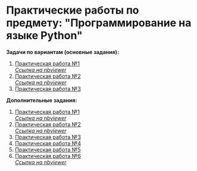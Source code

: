 # Практические работы по предмету: "Программирование на языке Python"

**Задачи по вариантам (основные задания):**

1. [Практическая работа №1](https://github.com/nikolaevaxenov/PythonCourse/blob/master/По%20вариантам/Практическая%20работа%20№1/)  
   [_Ссылка на nbviewer_](https://github.com/nikolaevaxenov/PythonCourse/blob/master/По%20вариантам/Практическая%20работа%20№1/ПР1_Вар21_Николаев-Аксенов_ИКБО-20-19.ipynb)
2. [Практическая работа №2](https://github.com/nikolaevaxenov/PythonCourse/blob/master/По%20вариантам/Практическая%20работа%20№2/)  
   [_Ссылка на nbviewer_](https://github.com/nikolaevaxenov/PythonCourse/blob/master/По%20вариантам/Практическая%20работа%20№2/ПР2_Вар21_Николаев-Аксенов_ИКБО-20-19.ipynb)
3. [Практическая работа №3](https://github.com/nikolaevaxenov/PythonCourse/blob/master/По%20вариантам/Практическая%20работа%20№3/)

**Дополнительные задания:**

1. [Практическая работа №1](<https://github.com/nikolaevaxenov/PythonCourse/blob/master/Без%20варианта%20(Доп.%20задания)/Практическая%20работа%20№1%20(доп.%20задание)/>)  
   [_Ссылка на nbviewer_](<https://github.com/nikolaevaxenov/PythonCourse/blob/master/Без%20варианта%20(Доп.%20задания)/Практическая%20работа%20№1%20(доп.%20задание)/ПР1.ipynb>)
2. [Практическая работа №2](<https://github.com/nikolaevaxenov/PythonCourse/blob/master/Без%20варианта%20(Доп.%20задания)/Практическая%20работа%20№2%20(доп.%20задание)/>)  
   [_Ссылка на nbviewer_](<https://github.com/nikolaevaxenov/PythonCourse/blob/master/Без%20варианта%20(Доп.%20задания)/Практическая%20работа%20№2%20(доп.%20задание)/ПР2.ipynb>)
3. [Практическая работа №3](<https://github.com/nikolaevaxenov/PythonCourse/blob/master/Без%20варианта%20(Доп.%20задания)/Практическая%20работа%20№3%20(доп.%20задание)/>)
4. [Практическая работа №4](<https://github.com/nikolaevaxenov/PythonCourse/blob/master/Без%20варианта%20(Доп.%20задания)/Практическая%20работа%20№4%20(доп.%20задание)/>)
5. [Практическая работа №5](<https://github.com/nikolaevaxenov/PythonCourse/blob/master/Без%20варианта%20(Доп.%20задания)/Практическая%20работа%20№5%20(доп.%20задание)/>)
6. [Практическая работа №6](<https://github.com/nikolaevaxenov/PythonCourse/blob/master/Без%20варианта%20(Доп.%20задания)/Практическая%20работа%20№6%20(доп.%20задание)/>)  
   [_Ссылка на nbviewer_](<https://github.com/nikolaevaxenov/PythonCourse/blob/master/Без%20варианта%20(Доп.%20задания)/Практическая%20работа%20№6%20(доп.%20задание)/ПР6.ipynb>)
